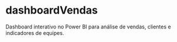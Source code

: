# dashboardVendas
Dashboard interativo no Power BI para análise de vendas, clientes e indicadores de equipes.
